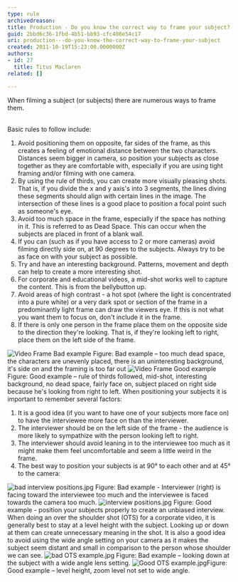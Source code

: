 ```yaml
---
type: rule
archivedreason: 
title: Production - Do you know the correct way to frame your subject?
guid: 2bbd6c36-1fbd-4b51-bb93-cfc408e54c17
uri: production---do-you-know-the-correct-way-to-frame-your-subject
created: 2011-10-19T15:23:00.0000000Z
authors:
- id: 27
  title: Titus Maclaren
related: []

---
```



When filming a subject (or subjects) there are numerous ways to frame them. 
<br><excerpt class='endintro'></excerpt><br>
<p>Basic rules to follow include&#58;</p>
<ol><li>Avoid positioning them on opposite, far sides of the frame, as this creates a feeling of emotional distance between the two characters. Distances seem bigger in camera, so position your subjects as close together as they are comfortable with, especially if you are using tight framing and/or filming with one camera.</li>
<li>By using the rule of thirds, you can create more visually pleasing shots. That is, if you divide the x and y axis's into 3 segments, the lines diving these segments should align with certain lines in the image. The intersection of these lines is a good place to position a focal point such as someone's eye.</li>
<li>Avoid too much space in the frame, especially if the space has nothing in it. This is referred to as Dead Space. This can occur when the subjects are placed in front of a blank wall.</li>
<li>If you can (such as if you have access to 2 or more cameras) avoid filming directly side on, at 90 degrees to the subjects. Always try to be as face on with your subject as possible.</li>
<li>Try and have an interesting background. Patterns, movement and depth can help to create a more interesting shot.</li>
<li>For corporate and educational videos, a mid-shot works well to capture the content. This is from the bellybutton up.</li>
<li>Avoid areas of high contrast - a hot spot (where the light is concentrated into a pure white) or a very dark spot or section of the frame in a predominantly light frame can draw the viewers eye. If this is not what you want them to focus on, don't include it in the frame.</li>
<li>If there is only one person in the frame place them on the opposite side to the direction they're looking. That is, if they're looking left to right, place them on the left side of the frame.&#160;</li></ol>
<img class="ms-rteCustom-ImageArea" alt="Video Frame Bad example" src="/DesignandPresentation/RulesToBetterVideoRecording/PublishingImages/video-fram-bad-example.jpg" /> <span class="ms-rteCustom-FigureBad">Figure&#58; Bad example – too much dead space, the characters are unevenly placed, there is an uninteresting background, it's side on and the framing is too far out</span> <img class="ms-rteCustom-ImageArea" alt="Video Frame Good example" src="/DesignandPresentation/RulesToBetterVideoRecording/PublishingImages/video-fram-good-example.jpg" /> <span class="ms-rteCustom-FigureGood">Figure&#58; Good example – rule of thirds followed, mid-shot, interesting background, no dead space, fairly face on, subject placed on right side because he's looking from right to left.</span> When positioning your subjects it is important to remember several factors&#58; <ol><li>It is a good idea (if you want to have one of your subjects more face on) to have the interviewee more face on than the interviewer.</li>
<li>The interviewer should be on the left side of the frame - the audience is more likely to sympathize with the person looking left to right.</li>
<li>The interviewer should avoid leaning in to the interviewee too much as it might make them feel uncomfortable and seem a little weird in the frame.</li>
<li>The best way to position your subjects is at 90° to each other and at 45° to the camera&#58;</li></ol>
<img class="ms-rteCustom-ImageArea" alt="bad interview positions.jpg" src="/DesignandPresentation/RulesToBetterVideoRecording/PublishingImages/bad-interview-positions.jpg" /> <span class="ssw-rteStyle-FigureBad">Figure&#58; Bad example - Interviewer (right) is facing toward the interviewee too much and the interviewee is faced towards the camera too much.</span> <img class="ms-rteCustom-ImageArea" alt="interview positions.jpg" src="/DesignandPresentation/RulesToBetterVideoRecording/PublishingImages/interview%20positions.jpg" /> <span class="ssw-rteStyle-FigureGood">Figure&#58; Good example - position your subjects properly to create an unbiased interview.</span> When doing an over the shoulder shot (OTS) for a corporate video, it is generally best to stay at a level height with the subject. Looking up or down at them can create unnecessary meaning in the shot. It is also a good idea to avoid using the wide angle setting on your camera as it makes the subject seem distant and small in comparison to the person whose shoulder we can see. <img class="ms-rteCustom-ImageArea" alt="bad OTS example.jpg" src="/DesignandPresentation/RulesToBetterVideoRecording/PublishingImages/bad%20OTS%20example.jpg" /> <span class="ssw-rteStyle-FigureBad">Figure&#58; Bad example – looking down at the subject with a wide angle lens setting.</span> <img class="ms-rteCustom-ImageArea" alt="Good OTS example.jpg" src="/DesignandPresentation/RulesToBetterVideoRecording/PublishingImages/Good%20OTS%20example.jpg" /><span class="ssw-rteStyle-FigureGood">Figure&#58; Good example – level height, zoom level not set to wide angle.</span>



